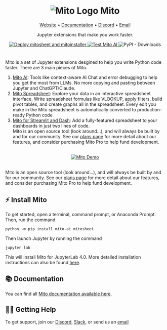 <h1 align="center">
  <img src="https://www.trymito.io/_next/image?url=%2FMito.svg&w=128&q=75" alt="Mito Logo">
  Mito
</h1>
<p align="center">
  <a href="https://www.trymito.io">Website</a> &bull; <a href="https://docs.trymito.io">Documentation</a> &bull; <a href="https://discord.gg/XdJSZyejJU">Discord</a> &bull; <a href="mailto:founders@sagacollab.com">Email</a>
</p>
<p align="center">
  Jupyter extensions that make you work faster. 
</p>
<p align="center">
  <a href="https://github.com/mito-ds/monorepo/actions/workflows/deploy-mitosheet-mitoinstaller.yml">
    <img src="https://github.com/mito-ds/monorepo/actions/workflows/deploy-mitosheet-mitoinstaller.yml/badge.svg" alt="Deploy mitosheet and mitoinstaller">
  </a>
  <a href="https://github.com/mito-ds/monorepo/actions/workflows/test-mito-ai.yml">
    <img src="https://github.com/mito-ds/monorepo/actions/workflows/test-mito-ai.yml/badge.svg" alt="Test Mito AI">
  </a>
  <img src="https://img.shields.io/pypi/dm/mitosheet" alt="PyPI - Downloads">
</p>

<h1></h1>


Mito is a set of Jupyter extensions desgined to help you write Python code faster. There are 3 main pieces of Mito. 
1. [Mito AI](https://docs.trymito.io/mito-ai/data-copilot): Tools like context-aware AI Chat and error debugging to help you get the most from LLMs. No more copying and pasting between Jupyter and ChatGPT/Claude. 
2. [Mito Spreadsheet](https://docs.trymito.io/how-to/importing-data-to-mito/importing-csv-files): Explore your data in an interactive spreadsheet interface. Write spreadsheet formulas like VLOOKUP, apply filters, build pivot tables, and create graphs all in the spreadsheet.  Every edit you make in the Mito spreadsheet is automatically converted to production-ready Python code
3. [Mito for Streamlit and Dash](https://docs.trymito.io/mito-for-streamlit/getting-started-with-mito-for-streamlit): Add a fully-featured spreadsheet to your dashboards in just two lines of code.  
Mito is an open source tool (look around...), and will always be built by and for our community. See our [plans page](https://www.trymito.io/plans) for more detail about our features, and consider purchasing Mito Pro to help fund development.

<br>

<div align="center">
  <a href="https://www.loom.com/share/3b6af8fd9bda4559918105424222b65c" target="_blank" rel="noopener">
    <img src="https://github.com/user-attachments/assets/2a02f9c0-fa4c-4b51-938b-55ce5fc95287" alt="Mito Demo">
  </a>
</div>

<br>

Mito is an open source tool (look around...), and will always be built by and for our community. See our [plans page](https://www.trymito.io/plans) for more detail about our features, and consider purchasing Mito Pro to help fund development.

## ⚡️ Install Mito
To get started, open a terminal, command prompt, or Anaconda Prompt. Then, run the command
```
python -m pip install mito-ai mitosheet
```
Then launch Jupyter by running the command
```
jupyter lab
```
This will install Mito for JupyterLab 4.0. More detailed installation instructions can also be found [here](https://docs.trymito.io/getting-started/installing-mito).

## 📚 Documentation
You can find all [Mito documentation available here](https://docs.trymito.io).

## ✋🏾 Getting Help
To get support, join our [Discord](https://discord.com/invite/XdJSZyejJU), [Slack](https://join.slack.com/t/trymito/shared_invite/zt-1h6t163v7-xLPudO7pjQNKccXz7h7GSg), or send us an [email](mailto:founders@sagacollab.com)
